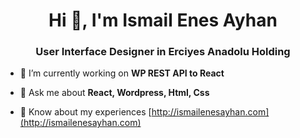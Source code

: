 <h1 align="center">Hi 👋, I'm Ismail Enes Ayhan</h1>
<h3 align="center">User Interface Designer in Erciyes Anadolu Holding</h3>

- 🔭 I’m currently working on **WP REST API to React**

- 💬 Ask me about **React, Wordpress, Html, Css**

- 📄 Know about my experiences [http://ismailenesayhan.com](http://ismailenesayhan.com)
